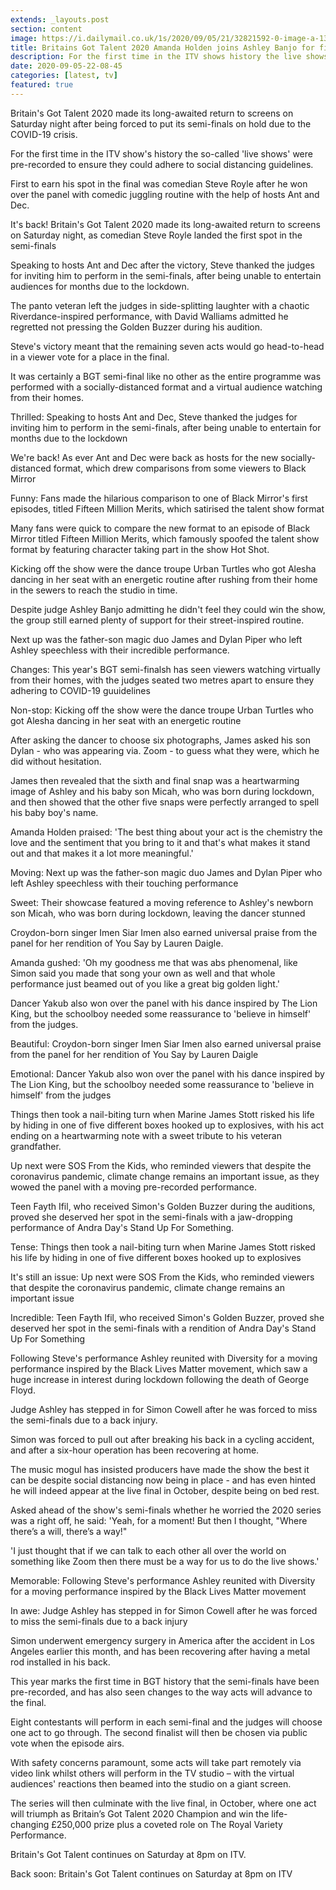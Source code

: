 ```yaml
---
extends: _layouts.post
section: content
image: https://i.dailymail.co.uk/1s/2020/09/05/21/32821592-0-image-a-139_1599338208059.jpg 
title: Britains Got Talent 2020 Amanda Holden joins Ashley Banjo for first socially-distanced semi-final 
description: For the first time in the ITV shows history the live shows were pre-recorded to ensure they could adhere to social distancing guidelines, leading many fans to compare the show to Black Mirror. 
date: 2020-09-05-22-08-45 
categories: [latest, tv] 
featured: true 
--- 
```

Britain's Got Talent 2020 made its long-awaited return to screens on Saturday night after being forced to put its semi-finals on hold due to the COVID-19 crisis.

For the first time in the ITV show's history the so-called 'live shows' were pre-recorded to ensure they could adhere to social distancing guidelines.

First to earn his spot in the final was comedian Steve Royle after he won over the panel with comedic juggling routine with the help of hosts Ant and Dec.

It's back! Britain's Got Talent 2020 made its long-awaited return to screens on Saturday night, as comedian Steve Royle landed the first spot in the semi-finals

Speaking to hosts Ant and Dec after the victory, Steve thanked the judges for inviting him to perform in the semi-finals, after being unable to entertain audiences for months due to the lockdown.

The panto veteran left the judges in side-splitting laughter with a chaotic Riverdance-inspired performance, with David Walliams admitted he regretted not pressing the Golden Buzzer during his audition. 

Steve's victory meant that the remaining seven acts would go head-to-head in a viewer vote for a place in the final. 

It was certainly a BGT semi-final like no other as the entire programme was performed with a socially-distanced format and a virtual audience watching from their homes. 

Thrilled: Speaking to hosts Ant and Dec, Steve thanked the judges for inviting him to perform in the semi-finals, after being unable to entertain for months due to the lockdown

We're back! As ever Ant and Dec were back as hosts for the new socially-distanced format, which drew comparisons from some viewers to Black Mirror











Funny: Fans made the hilarious comparison to one of Black Mirror's first episodes, titled Fifteen Million Merits, which satirised the talent show format

Many fans were quick to compare the new format to an episode of Black Mirror titled Fifteen Million Merits, which famously spoofed the talent show format by featuring character taking part in the show Hot Shot. 

Kicking off the show were the dance troupe Urban Turtles who got Alesha dancing in her seat with an energetic routine after rushing from their home in the sewers to reach the studio in time.

Despite judge Ashley Banjo admitting he didn't feel they could win the show, the group still earned plenty of support for their street-inspired routine.

Next up was the father-son magic duo James and Dylan Piper who left Ashley speechless with their incredible performance. 

Changes: This year's BGT semi-finalsh has seen viewers watching virtually from their homes, with the judges seated two metres apart to ensure they adhering to COVID-19 guuidelines

Non-stop: Kicking off the show were the dance troupe Urban Turtles who got Alesha dancing in her seat with an energetic routine

After asking the dancer to choose six photographs, James asked his son Dylan - who was appearing via. Zoom - to guess what they were, which he did without hesitation. 

James then revealed that the sixth and final snap was a heartwarming image of Ashley and his baby son Micah, who was born during lockdown, and then showed that the other five snaps were perfectly arranged to spell his baby boy's name.

Amanda Holden praised: 'The best thing about your act is the chemistry the love and the sentiment that you bring to it and that's what makes it stand out and that makes it a lot more meaningful.'

Moving: Next up was the father-son magic duo James and Dylan Piper who left Ashley speechless with their touching performance

Sweet: Their showcase featured a moving reference to Ashley's newborn son Micah, who was born during lockdown, leaving the dancer stunned

Croydon-born singer Imen Siar Imen also earned universal praise from the panel for her rendition of You Say by Lauren Daigle.

Amanda gushed: 'Oh my goodness me that was abs phenomenal, like Simon said you made that song your own as well and that whole performance just beamed out of you like a great big golden light.'

Dancer Yakub also won over the panel with his dance inspired by The Lion King, but the schoolboy needed some reassurance to 'believe in himself' from the judges. 

Beautiful: Croydon-born singer Imen Siar Imen also earned universal praise from the panel for her rendition of You Say by Lauren Daigle

Emotional: Dancer Yakub also won over the panel with his dance inspired by The Lion King, but the schoolboy needed some reassurance to 'believe in himself' from the judges

Things then took a nail-biting turn when Marine James Stott risked his life by hiding in one of five different boxes hooked up to explosives, with his act ending on a heartwarming note with a sweet tribute to his veteran grandfather.

Up next were SOS From the Kids, who reminded viewers that despite the coronavirus pandemic, climate change remains an important issue, as they wowed the panel with a moving pre-recorded performance.

Teen Fayth Ifil, who received Simon's Golden Buzzer during the auditions, proved she deserved her spot in the semi-finals with a jaw-dropping performance of Andra Day's Stand Up For Something. 

Tense: Things then took a nail-biting turn when Marine James Stott risked his life by hiding in one of five different boxes hooked up to explosives

It's still an issue: Up next were SOS From the Kids, who reminded viewers that despite the coronavirus pandemic, climate change remains an important issue

Incredible: Teen Fayth Ifil, who received Simon's Golden Buzzer, proved she deserved her spot in the semi-finals with a rendition of Andra Day's Stand Up For Something

Following Steve's performance Ashley reunited with Diversity for a moving performance inspired by the Black Lives Matter movement, which saw a huge increase in interest during lockdown following the death of George Floyd. 

Judge Ashley has stepped in for Simon Cowell after he was forced to miss the semi-finals due to a back injury. 

Simon was forced to pull out after breaking his back in a cycling accident, and after a six-hour operation has been recovering at home. 

The music mogul has insisted producers have made the show the best it can be despite social distancing now being in place - and has even hinted he will indeed appear at the live final in October, despite being on bed rest. 

Asked ahead of the show's semi-finals whether he worried the 2020 series was a right off, he said: 'Yeah, for a moment! But then I thought, "Where there’s a will, there’s a way!"

'I just thought that if we can talk to each other all over the world on something like Zoom then there must be a way for us to do the live shows.' 

Memorable: Following Steve's performance Ashley reunited with Diversity for a moving performance inspired by the Black Lives Matter movement

In awe: Judge Ashley has stepped in for Simon Cowell after he was forced to miss the semi-finals due to a back injury

Simon underwent emergency surgery in America after the accident in Los Angeles earlier this month, and has been recovering after having a metal rod installed in his back. 

This year marks the first time in BGT history that the semi-finals have been pre-recorded, and has also seen changes to the way acts will advance to the final. 

Eight contestants will perform in each semi-final and the judges will choose one act to go through. The second finalist will then be chosen via public vote when the episode airs.

With safety concerns paramount, some acts will take part remotely via video link whilst others will perform in the TV studio – with the virtual audiences' reactions then beamed into the studio on a giant screen.  

The series will then culminate with the live final, in October, where one act will triumph as Britain’s Got Talent 2020 Champion and win the life-changing £250,000 prize plus a coveted role on The Royal Variety Performance.

Britain's Got Talent continues on Saturday at 8pm on ITV. 

Back soon: Britain's Got Talent continues on Saturday at 8pm on ITV


